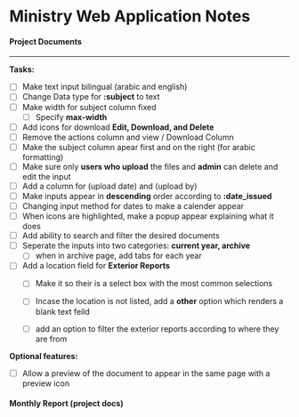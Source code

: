 # Ministry Web Application Notes


#### Project Documents


- - -

**Tasks:**

- [ ] Make text input bilingual (arabic and english)
- [ ] Change Data type for **:subject** to  text
- [ ] Make width for subject column fixed
	- [ ] Specify **max-width**
- [ ] Add icons for download **Edit, Download, and Delete**
- [ ] Remove the actions column and view / Download Column
- [ ] Make the subject column apear first and on the right (for arabic formatting)
- [ ] Make sure only **users who upload** the files and **admin** can delete and edit the input
- [ ] Add a column for (upload date) and (upload by)
- [ ] Make inputs appear in **descending** order according to **:date_issued**
- [ ] Changing input method for dates to make a calender appear
- [ ] When icons are highlighted, make a popup appear explaining what it does
- [ ] Add ability to search and filter the desired documents
- [ ] Seperate the inputs into two categories: **current year, archive**
	- [ ] when in archive page, add tabs for each year
- [ ] Add a location field for **Exterior Reports** 
	- [ ] Make it so their is a select box with the most common selections
	- [ ] Incase the location is not listed, add a **other** option which renders a blank text feild 
	- [ ] add an option to filter the exterior reports according to where they are from


**Optional features:**

- [ ] Allow a preview of the document to appear in the same page with a preview icon


#### Monthly Report (project docs)
